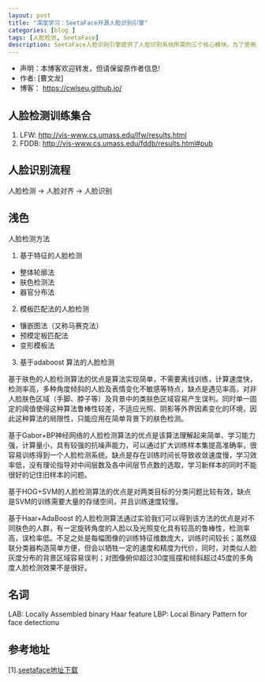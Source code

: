 ```yaml
---
layout: post
title: "深度学习：SeetaFace开源人脸识别引擎"
categories: [blog ]
tags: [人脸检测, SeetaFace]
description: SeetaFace人脸识别引擎提供了人脸识别系统所需的三个核心模块。为了使用方便，决定使用swig编译python接口进行使用。
---
```


- 声明：本博客欢迎转发，但请保留原作者信息!
- 作者: [曹文龙]
- 博客： <https://cwlseu.github.io/>

## 人脸检测训练集合

1. LFW: http://vis-www.cs.umass.edu/lfw/results.html
2. FDDB: http://vis-www.cs.umass.edu/fddb/results.html#pub

## 人脸识别流程

人脸检测 -> 人脸对齐 -> 人脸识别

##  浅色

人脸检测方法
1. 基于特征的人脸检测
* 整体轮廓法
* 肤色检测法
* 器官分布法
2. 模板匹配法的人脸检测
* 镶嵌图法（又称马赛克法）
* 预模定板匹配法
* 变形模板法
3. 基于adaboost 算法的人脸检测

基于肤色的人脸检测算法的优点是算法实现简单，不需要离线训练，计算速度快，检测率高，多种角度倾斜的人脸及表情变化不敏感等特点，缺点是遇见率高，对非人脸肤色区域（手脚、脖子等）及背景中的类肤色区域容易产生误判。同时单一固定的阈值使得这种算法鲁棒性较差，不适应光照、阴影等外界因素变化的环境，因此这种算法的局限性，只能应用在简单背景下的肤色检测。

基于Gabor+BP神经网络的人脸检测算法的优点是该算法理解起来简单、学习能力强，计算量小，具有较强的抗噪声能力，可以通过扩大训练样本集提高准确率，很容易训练得到一个人脸检测系统。缺点是存在训练时间长导致收敛速度慢，学习效率低，没有理论指导对中间层数及各中间层节点数的选取，学习新样本的同时不能很好的记住旧样本的问题。

基于HOG+SVM的人脸检测算法的优点是对两类目标的分类问题比较有效，缺点是SVM的训练需要大量的存储空间，并且训练速度较慢。

基于Haar+AdaBoost 的人脸检测算法通过实验我们可以得到该方法的优点是对不同肤色的人群，有一定旋转角度的人脸以及光照变化具有较高的鲁棒性，检测率高，误检率低。不足之处是每幅图像的训练特征维数庞大，训练时间较长；虽然级联分类器构造简单方便，但会以牺牲一定的速度和精度为代价，同时，对类似人脸灰度分布的背景区域容易误判；对图像俯仰超过30度摇摆和倾斜超过45度的多角度人脸检测效果不是很好。

## 名词

LAB: Locally Assembled binary Haar feature
LBP: Local Binary Pattern for face detectionu

## 参考地址
[1].[seetaface地址下载](https://github.com/seetaface/SeetaFaceEngine)